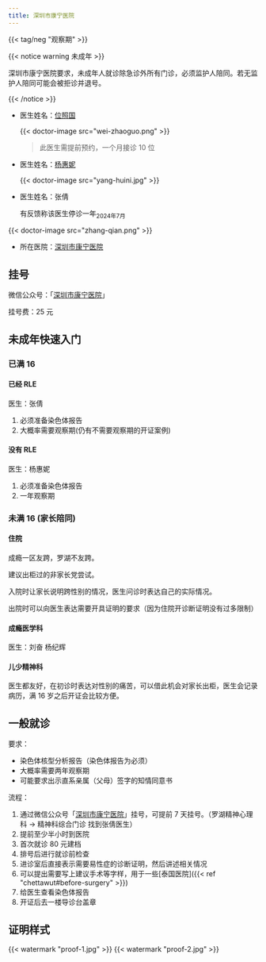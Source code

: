 ```yaml
---
title: 深圳市康宁医院
---
```


{{< tag/neg "观察期" >}}

<p />

{{< notice warning 未成年 >}}

深圳市康宁医院要求，未成年人就诊除急诊外所有门诊，必须监护人陪同。若无监护人陪同可能会被拒诊并退号。

{{< /notice >}}

</p>

- 医生姓名：[位照国](https://www.haodf.com/doctor/697566086.html)

    {{< doctor-image src="wei-zhaoguo.png" >}}

    > 此医生需提前预约，一个月接诊 10 位

- 医生姓名：[杨惠妮](https://www.haodf.com/doctor/6964354469.html)

    {{< doctor-image src="yang-huini.jpg" >}}

- 医生姓名：张倩

  有反馈称该医生停诊一年<sub>2024年7月</sub>

{{< doctor-image src="zhang-qian.png" >}}

</p>

- 所在医院：[深圳市康宁医院](https://amap.com/place/B02F37VEIG)

## 挂号

微信公众号：「[深圳市康宁医院](weixin://SZ-KNYY)」

挂号费：25 元

## 未成年快速入门

### 已满 16

#### 已经 RLE

医生：张倩

1. 必须准备染色体报告
1. 大概率需要观察期(仍有不需要观察期的开证案例)

#### 没有 RLE

医生：杨惠妮

1. 必须准备染色体报告
1. 一年观察期

### 未满 16 (家长陪同)

#### 住院

成瘾一区友跨，罗湖不友跨。

建议出柜过的非家长党尝试。

入院时让家长说明跨性别的情况，医生问诊时表达自己的实际情况。

出院时可以向医生表达需要开具证明的要求（因为住院开诊断证明没有过多限制）

#### 成瘾医学科

医生：刘奋 杨纪辉

#### 儿少精神科

医生都友好，在初诊时表达对性别的痛苦，可以借此机会对家长出柜，医生会记录病历，满 16 岁之后开证会比较方便。

## 一般就诊

要求：

- 染色体核型分析报告（染色体报告为必须）
- 大概率需要两年观察期
- 可能要求出示直系亲属（父母）签字的知情同意书

流程：

1. 通过微信公众号「[深圳市康宁医院](weixin://SZ-KNYY)」挂号，可提前 7 天挂号。（罗湖精神心理科 -> 精神科综合门诊 找到张倩医生）
1. 提前至少半小时到医院
1. 首次就诊 80 元建档
1. 排号后进行就诊前检查
1. 进诊室后直接表示需要易性症的诊断证明，然后讲述相关情况
1. 可以提出需要写上建议手术等字样，用于一些[泰国医院]({{< ref "chettawut#before-surgery" >}})
1. 给医生查看染色体报告
1. 开证后去一楼导诊台盖章

## 证明样式

{{< watermark "proof-1.jpg" >}}
{{< watermark "proof-2.jpg" >}}
